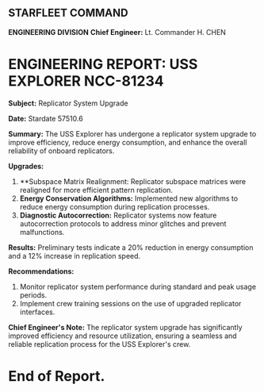 ## STARFLEET COMMAND
**ENGINEERING DIVISION**
**Chief Engineer:** Lt. Commander H. CHEN

# ENGINEERING REPORT: USS EXPLORER NCC-81234
**Subject:** Replicator System Upgrade

**Date:** Stardate 57510.6

**Summary:**
The USS Explorer has undergone a replicator system upgrade to improve efficiency, reduce energy consumption, and enhance the overall reliability of onboard replicators.

**Upgrades:**
1. **Subspace Matrix Realignment: Replicator subspace matrices were realigned for more efficient pattern replication.
2. **Energy Conservation Algorithms:** Implemented new algorithms to reduce energy consumption during replication processes.
3. **Diagnostic Autocorrection:** Replicator systems now feature autocorrection protocols to address minor glitches and prevent malfunctions.

**Results:**
Preliminary tests indicate a 20% reduction in energy consumption and a 12% increase in replication speed.

**Recommendations:**
1. Monitor replicator system performance during standard and peak usage periods.
2. Implement crew training sessions on the use of upgraded replicator interfaces.

**Chief Engineer's Note:**
The replicator system upgrade has significantly improved efficiency and resource utilization, ensuring a seamless and reliable replication process for the USS Explorer's crew.

# End of Report.
